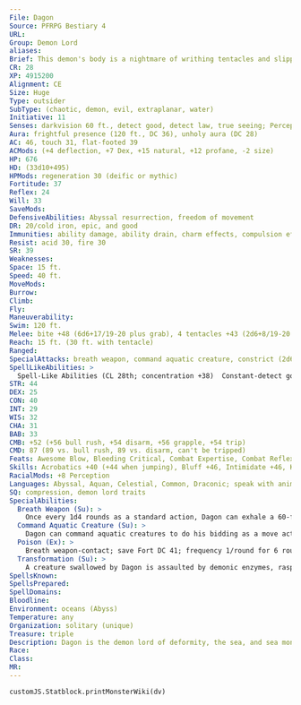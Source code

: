 ```yaml
---
File: Dagon
Source: PFRPG Bestiary 4
URL: 
Group: Demon Lord
aliases: 
Brief: This demon's body is a nightmare of writhing tentacles and slippery coils below the leering maw of a deep sea predator.
CR: 28
XP: 4915200
Alignment: CE
Size: Huge
Type: outsider
SubType: (chaotic, demon, evil, extraplanar, water)
Initiative: 11
Senses: darkvision 60 ft., detect good, detect law, true seeing; Perception +55
Aura: frightful presence (120 ft., DC 36), unholy aura (DC 28)
AC: 46, touch 31, flat-footed 39
ACMods: (+4 deflection, +7 Dex, +15 natural, +12 profane, -2 size)
HP: 676
HD: (33d10+495)
HPMods: regeneration 30 (deific or mythic)
Fortitude: 37
Reflex: 24
Will: 33
SaveMods: 
DefensiveAbilities: Abyssal resurrection, freedom of movement
DR: 20/cold iron, epic, and good
Immunities: ability damage, ability drain, charm effects, compulsion effects, cold, death effects, electricity, energy drain, petrification, and poison
Resist: acid 30, fire 30
SR: 39
Weaknesses: 
Space: 15 ft.
Speed: 40 ft.
MoveMods: 
Burrow: 
Climb: 
Fly: 
Maneuverability: 
Swim: 120 ft.
Melee: bite +48 (6d6+17/19-20 plus grab), 4 tentacles +43 (2d6+8/19-20 plus grab)
Reach: 15 ft. (30 ft. with tentacle)
Ranged: 
SpecialAttacks: breath weapon, command aquatic creature, constrict (2d6+25), fast swallow, poison, swallow whole (transformation, AC 17, 67 hp)
SpellLikeAbilities: >
  Spell-Like Abilities (CL 28th; concentration +38)  Constant-detect good, detect law, freedom of movement, speak with animals (aquatic animals only), true seeing, unholy aura (DC 28)   At Will-astral projection, blasphemy* (DC 27), control water, control weather*, desecrate*, greater dispel magic, greater teleport, shapechange, telekinesis* (DC 25), unhallow, unholy blight* (DC 24)   3/day-quickened greater dispel magic, insanity (DC 27), summon demons, symbol of insanity (DC 28), vortexAPG (DC 27)   1/day-storm of vengeance* (DC 29), time stop*, tsunami*, APG (DC 29)^[*: can use mythic version in their realm]
STR: 44
DEX: 25
CON: 40
INT: 29
WIS: 32
CHA: 31
BAB: 33
CMB: +52 (+56 bull rush, +54 disarm, +56 grapple, +54 trip)
CMD: 87 (89 vs. bull rush, 89 vs. disarm, can't be tripped)
Feats: Awesome Blow, Bleeding Critical, Combat Expertise, Combat Reflexes, Craft Wondrous Item, Critical Focus, Greater Bull Rush, Improved Bull Rush, Improved Critical (bite), Improved Critical (tentacle), Improved Initiative, Improved Trip, Improved Vital Strike, Lightning Reflexes, Power Attack, Quicken Spell-Like Ability (greater dispel magic), Vital Strike
Skills: Acrobatics +40 (+44 when jumping), Bluff +46, Intimidate +46, Knowledge (arcana) +45, Knowledge (geography) +42, Knowledge (history) +42, Knowledge (nature) +45, Knowledge (planes) +45, Knowledge (religion) +42, Perception +55, Sense Motive +47, Spellcraft +45, Stealth +35, Swim +61, Use Magic Device +43
RacialMods: +8 Perception
Languages: Abyssal, Aquan, Celestial, Common, Draconic; speak with animals (aquatic animals only), telepathy 300 ft.
SQ: compression, demon lord traits
SpecialAbilities:
  Breath Weapon (Su): >
    Once every 1d4 rounds as a standard action, Dagon can exhale a 60-foot cone of inky blackness. Underwater, this cone manifests as black ink, while above water it manifests as a thick cloud. Creatures in the area have their vision obscured as if they were in complete darkness. Darkvision does not allow someone to see through the ink or smoke, but true seeing does. The ink or smoke persists for 1d4 rounds, but dissipates in 1 round in areas with aquatic currents or winds. Any creature in the breath weapon's area is exposed to the breath weapon's poison (see below) and must succeed at a DC 41 Will save or gain 2 negative levels as its memories and knowledge leach away (this is a mind-affecting effect). Any creature that enters the ink or cloud, or ends its turn inside it, must succeed at another Will save (at a +4 bonus) to avoid further level loss and poisoning. The save DC is Constitution-based.
  Command Aquatic Creature (Su): >
    Dagon can command aquatic creatures to do his bidding as a move action, either via using his ability to speak with animals or via telepathy. This affects all aberrations, animals, magical beasts, oozes, and vermin within 300 feet that have the aquatic subtype (Will DC 36 negates). This functions like mass suggestion, but can affect mindless creatures. Dagon can suggest obviously harmful or suicidal acts (though non-mindless creatures gain a +10 bonus on their saving throws against these suggestions). The commanded course of activity can have a duration of up to 1 hour. If Dagon issues a new command to a creature, the previous command is discarded. Once a creature succeeds at its save against this effect, it is immune to further commands from Dagon for 24 hours. The save DC is Charisma-based.
  Poison (Ex): >
    Breath weapon-contact; save Fort DC 41; frequency 1/round for 6 rounds; effect 1d6 Con drain and confused for 1 round; cure 3 consecutive saves.
  Transformation (Su): >
    A creature swallowed by Dagon is assaulted by demonic enzymes, rasping talons, sucking tendrils, and vile gases. At the start of the swallowed creature's turn, it must succeed at a DC 41 Fortitude save or be nauseated, and must succeed at a DC 36 Will save or take 1d6 points of Dexterity and Charisma drain. Once the creature's Dexterity and Charisma are drained to 0, the creature transforms into a horrifically deformed version of itself that Dagon can then disgorge into any adjacent square as a swift action. The transformed creature gains the half-fiend template, its Dexterity and Charisma return to their normal values, and it is under Dagon's control (as dominate monster, caster level 28th). The transformation can be reversed by casting break enchantment and atonement on the victim during the first 24 hours (after that, it can be reversed only via miracle or wish). The Fortitude save DC is Constitution-based, and the Will save DC is Charisma-based.
SpellsKnown: 
SpellsPrepared: 
SpellDomains: 
Bloodline: 
Environment: oceans (Abyss)
Temperature: any
Organization: solitary (unique)
Treasure: triple
Description: Dagon is the demon lord of deformity, the sea, and sea monsters. He rules an Abyssal realm that consists of an immense ocean dotted above with strange and horrible islands and marked below with countless deep sea trenches and sunken cities. Dagon is 35 feet long, with the lower body of an eel, a horrif ic visage that evokes images of deep sea predators, and four long tentacles in place of arms. Dagon almost always uses Power Attack in combat, taking a -9 penalty on all attack rolls but gaining a +18 bonus on damage rolls. He is never encountered without a large number of aquatic demons or monsters at his side that he uses as pawns in battles, often simply commanding them to attack foes while he hangs back in the shadows and observes the fight with his cold eyes. Immense sharks, hezrous, carnivorous whales, krakens, and shoggoths are the demon lord's favored minions. Dagon began life not as a demon lord but as a powerful qlippoth-the reasons for his transformation into a demon lord are not understood by mortal scholars, but there is certainly no love lost between Dagon and the qlippoth race.  DAGON'S CULT  Dagon is worshiped primarily by boggards, heretical sahuagin and skum, marsh giants, and desperate or insane coastal dwellers. Most of his worshipers are grotesquely deformed or engage in various abhorrent practices of interbreeding with strange ichthyic or aquatic creatures that dwell nearby. His holy places are often decaying seaside churches, lighthouses, sea caves, or darkly beautiful underwater cathedrals. Often his worshipers also venerate various Great Old Ones, in particular Cthulhu, and it's not unusual to find priests of Dagon and Cthulhu working side by side in a community. Dagon is also known as the Shadow in the Sea. His unholy symbol is a gold disk inscribed with sinister runes around an open octopus eye. His favored weapon is the trident. He grants access to the domains of Chaos, Destruction, Evil, and Water, and access to the subdomains of Catastrophe, Demon, Oceans, and Rage.
Race: 
Class: 
MR: 
---
```

```dataviewjs
customJS.Statblock.printMonsterWiki(dv)
```
